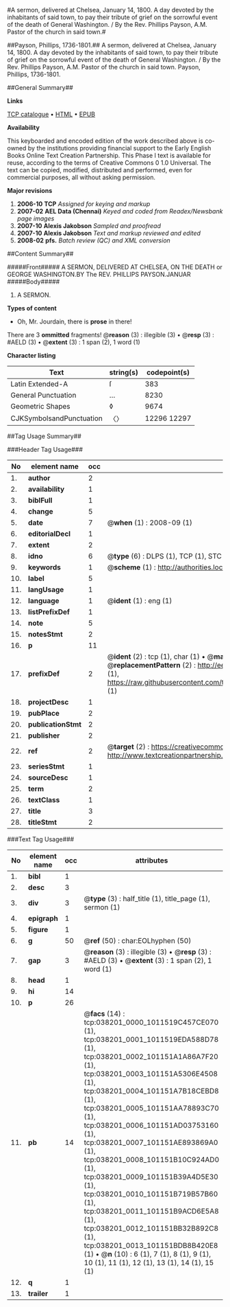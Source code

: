 #A sermon, delivered at Chelsea, January 14, 1800. A day devoted by the inhabitants of said town, to pay their tribute of grief on the sorrowful event of the death of General Washington. / By the Rev. Phillips Payson, A.M. Pastor of the church in said town.#

##Payson, Phillips, 1736-1801.##
A sermon, delivered at Chelsea, January 14, 1800. A day devoted by the inhabitants of said town, to pay their tribute of grief on the sorrowful event of the death of General Washington. / By the Rev. Phillips Payson, A.M. Pastor of the church in said town.
Payson, Phillips, 1736-1801.

##General Summary##

**Links**

[TCP catalogue](http://www.ota.ox.ac.uk/tcp/)  • 
[HTML](http://tei.it.ox.ac.uk/tcp/Texts-HTML/free/N28/N28657.html)  • 
[EPUB](http://tei.it.ox.ac.uk/tcp/Texts-EPUB/free/N28/N28657.epub)

**Availability**

This keyboarded and encoded edition of the
	       work described above is co-owned by the institutions
	       providing financial support to the Early English Books
	       Online Text Creation Partnership. This Phase I text is
	       available for reuse, according to the terms of Creative
	       Commons 0 1.0 Universal. The text can be copied,
	       modified, distributed and performed, even for
	       commercial purposes, all without asking permission.

**Major revisions**

1. __2006-10__ __TCP__ *Assigned for keying and markup*
1. __2007-02__ __AEL Data (Chennai)__ *Keyed and coded from Readex/Newsbank page images*
1. __2007-10__ __Alexis Jakobson__ *Sampled and proofread*
1. __2007-10__ __Alexis Jakobson__ *Text and markup reviewed and edited*
1. __2008-02__ __pfs.__ *Batch review (QC) and XML conversion*

##Content Summary##

#####Front#####
A SERMON, DELIVERED AT CHELSEA, ON THE DEATH or GEORGE WASHINGTON.BY The REV. PHILLIPS PAYSON.JANUAR
#####Body#####

1. A SERMON.

**Types of content**

  * Oh, Mr. Jourdain, there is **prose** in there!

There are 3 **ommitted** fragments! 
 @__reason__ (3) : illegible (3)  •  @__resp__ (3) : #AELD (3)  •  @__extent__ (3) : 1 span (2), 1 word (1)

**Character listing**


|Text|string(s)|codepoint(s)|
|---|---|---|
|Latin Extended-A|ſ|383|
|General Punctuation|…|8230|
|Geometric Shapes|◊|9674|
|CJKSymbolsandPunctuation|〈〉|12296 12297|

##Tag Usage Summary##

###Header Tag Usage###

|No|element name|occ|attributes|
|---|---|---|---|
|1.|__author__|2||
|2.|__availability__|1||
|3.|__biblFull__|1||
|4.|__change__|5||
|5.|__date__|7| @__when__ (1) : 2008-09 (1)|
|6.|__editorialDecl__|1||
|7.|__extent__|2||
|8.|__idno__|6| @__type__ (6) : DLPS (1), TCP (1), STC (1), NOTIS (1), IMAGE-SET (1), EVANS-CITATION (1)|
|9.|__keywords__|1| @__scheme__ (1) : http://authorities.loc.gov/ (1)|
|10.|__label__|5||
|11.|__langUsage__|1||
|12.|__language__|1| @__ident__ (1) : eng (1)|
|13.|__listPrefixDef__|1||
|14.|__note__|5||
|15.|__notesStmt__|2||
|16.|__p__|11||
|17.|__prefixDef__|2| @__ident__ (2) : tcp (1), char (1)  •  @__matchPattern__ (2) : ([0-9\-]+):([0-9IVX]+) (1), (.+) (1)  •  @__replacementPattern__ (2) : http://eebo.chadwyck.com/downloadtiff?vid=$1&page=$2 (1), https://raw.githubusercontent.com/textcreationpartnership/Texts/master/tcpchars.xml#$1 (1)|
|18.|__projectDesc__|1||
|19.|__pubPlace__|2||
|20.|__publicationStmt__|2||
|21.|__publisher__|2||
|22.|__ref__|2| @__target__ (2) : https://creativecommons.org/publicdomain/zero/1.0/ (1), http://www.textcreationpartnership.org/docs/. (1)|
|23.|__seriesStmt__|1||
|24.|__sourceDesc__|1||
|25.|__term__|2||
|26.|__textClass__|1||
|27.|__title__|3||
|28.|__titleStmt__|2||


###Text Tag Usage###

|No|element name|occ|attributes|
|---|---|---|---|
|1.|__bibl__|1||
|2.|__desc__|3||
|3.|__div__|3| @__type__ (3) : half_title (1), title_page (1), sermon (1)|
|4.|__epigraph__|1||
|5.|__figure__|1||
|6.|__g__|50| @__ref__ (50) : char:EOLhyphen (50)|
|7.|__gap__|3| @__reason__ (3) : illegible (3)  •  @__resp__ (3) : #AELD (3)  •  @__extent__ (3) : 1 span (2), 1 word (1)|
|8.|__head__|1||
|9.|__hi__|14||
|10.|__p__|26||
|11.|__pb__|14| @__facs__ (14) : tcp:038201_0000_1011519C457CE070 (1), tcp:038201_0001_1011519EDA588D78 (1), tcp:038201_0002_101151A1A86A7F20 (1), tcp:038201_0003_101151A5306E4508 (1), tcp:038201_0004_101151A7B18CEBD8 (1), tcp:038201_0005_101151AA78893C70 (1), tcp:038201_0006_101151AD03753160 (1), tcp:038201_0007_101151AE893869A0 (1), tcp:038201_0008_101151B10C924AD0 (1), tcp:038201_0009_101151B39A4D5E30 (1), tcp:038201_0010_101151B719B57B60 (1), tcp:038201_0011_101151B9ACD6E5A8 (1), tcp:038201_0012_101151BB32B892C8 (1), tcp:038201_0013_101151BDB8B420E8 (1)  •  @__n__ (10) : 6 (1), 7 (1), 8 (1), 9 (1), 10 (1), 11 (1), 12 (1), 13 (1), 14 (1), 15 (1)|
|12.|__q__|1||
|13.|__trailer__|1||
